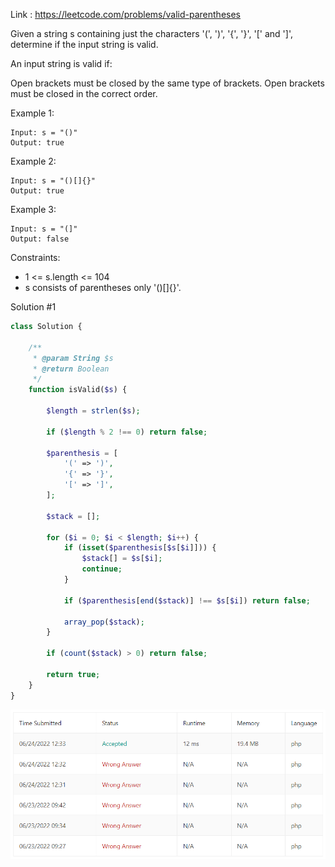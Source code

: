 Link : https://leetcode.com/problems/valid-parentheses

Given a string s containing just the characters '(', ')', '{', '}', '[' and ']', determine if the input string is valid.

An input string is valid if:

Open brackets must be closed by the same type of brackets.
Open brackets must be closed in the correct order.
 

Example 1:
```text
Input: s = "()"
Output: true
```

Example 2:
```text
Input: s = "()[]{}"
Output: true
```

Example 3:
```text
Input: s = "(]"
Output: false
``` 

Constraints:
- 1 <= s.length <= 104
- s consists of parentheses only '()[]{}'.

Solution #1
```php
class Solution {

    /**
     * @param String $s
     * @return Boolean
     */
    function isValid($s) {

        $length = strlen($s);

        if ($length % 2 !== 0) return false;

        $parenthesis = [
            '(' => ')',
            '{' => '}',
            '[' => ']',
        ];

        $stack = [];

        for ($i = 0; $i < $length; $i++) {
            if (isset($parenthesis[$s[$i]])) {
                $stack[] = $s[$i];
                continue;
            }

            if ($parenthesis[end($stack)] !== $s[$i]) return false;

            array_pop($stack);
        }

        if (count($stack) > 0) return false;

        return true;
    }
}
```
<img src="./20. valid-parentheses_submissions.png" />
